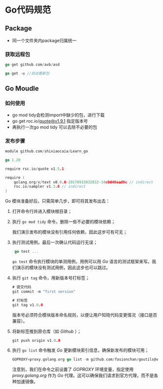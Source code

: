 Go代码规范
===

## Package

- 同一个文件夹内package归属统一

### 获取远程包

```go
go get github.com/avb/asd

go get -u //自动更新包
```



## Go Moudle

### 如何使用

- go mod tidy会检测import中缺少的包，进行下载
- go get roc.io/quote@v1.9.1 指定版本号
- 再执行一次go mod tidy 可以去除不必要的包

### 发布步骤

```go
module github.com/shixiaocaia/Learn_go

go 1.20

require rsc.io/quote v1.5.1

require (
	golang.org/x/text v0.0.0-20170915032832-14c0d48ead0c // indirect
	rsc.io/sampler v1.3.0 // indirect
)
```

Go 模块准备好后，只需简单几步，即可将其发布出去：

1. 打开命令行并进入模块根目录；

2. 执行 `go mod tidy` 命令，删除一些不必要的模块依赖；

   我们演示发布的模块没有引用任何依赖，因此这步可有可无；

3. 执行测试用例，最后一次确认代码运行无误；

   ```go
    go test ... 
   ```

   `go test` 命令执行模块的单测用例，用例可以用 *Go* 语言的测试框架来写。我们演示的模块没有测试用例，因此这步也可以跳过。

4. 执行 `git tag` 命令，用新版本号打标签；

   ```go
   # 提交代码
   git commit -m "first version"
   
   # 打标签
   git tag v1.0.0
   ```

   版本号必须符合模块版本命名规则，以便让用户知晓代码变更情况（接口是否兼容）。

5. 将新标签推到原仓库（如 *Github* ）；

   ```go
   git push origin v1.0.0
   ```

6. 执行 `go list` 命令触发 *Go* 更新模块索引信息，确保新发布的模块可用；

   ```go
   GOPROXY=proxy.golang.org go list -m github.com/fasionchan/goutils@v1.0.0
   ```

   注意到，我们在命令之前设置了 *GOPROXY* 环境变量，指定使用 *proxy.golang.org* 作为 *Go* 代理。这可以确保我们请求到官方代理，而不是各种加速镜像。
